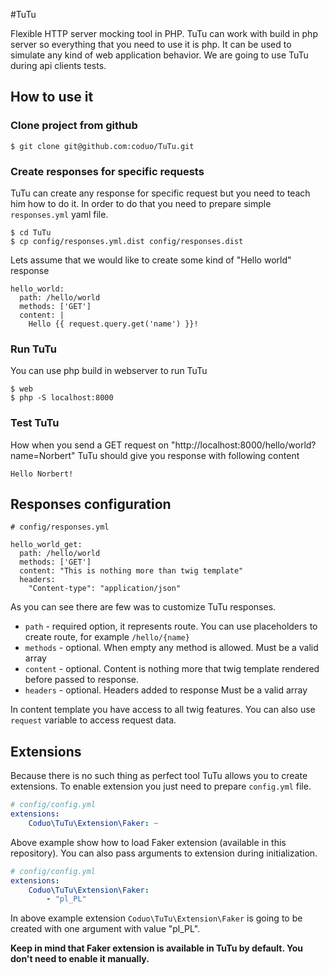 #TuTu

Flexible HTTP server mocking tool in PHP. TuTu can work with build in php server so everything that you need to use it is php.
It can be used to simulate any kind of web application behavior. We are going to use TuTu during api clients tests.

## How to use it

### Clone project from github

```
$ git clone git@github.com:coduo/TuTu.git
```

### Create responses for specific requests

TuTu can create any response for specific request but you need to teach him how to do it.
In order to do that you need to prepare simple ``responses.yml`` yaml file.

```
$ cd TuTu
$ cp config/responses.yml.dist config/responses.dist
```

Lets assume that we would like to create some kind of "Hello world" response

```
hello_world:
  path: /hello/world
  methods: ['GET']
  content: |
    Hello {{ request.query.get('name') }}!
```

### Run TuTu

You can use php build in webserver to run TuTu

```
$ web
$ php -S localhost:8000
```

### Test TuTu

How when you send a GET request on "http://localhost:8000/hello/world?name=Norbert" TuTu should give you response
with following content

```Hello Norbert!```

## Responses configuration

```
# config/responses.yml

hello_world_get:
  path: /hello/world
  methods: ['GET']
  content: "This is nothing more than twig template"
  headers:
    "Content-type": "application/json"

```

As you can see there are few was to customize TuTu responses.

* ``path`` - required option, it represents route. You can use placeholders to create route, for example ``/hello/{name}``
* ``methods`` - optional. When empty any method is allowed. Must be a valid array
* ``content`` - optional. Content is nothing more that twig template rendered before passed to response.
* ``headers`` - optional. Headers added to response Must be a valid array

In content template you have access to all twig features. You can also use ``request`` variable to access request data.

## Extensions

Because there is no such thing as perfect tool TuTu allows you to create extensions.
To enable extension you just need to prepare ``config.yml`` file.

```yml
# config/config.yml
extensions:
    Coduo\TuTu\Extension\Faker: ~
```

Above example show how to load Faker extension (available in this repository).
You can also pass arguments to extension during initialization.

```yml
# config/config.yml
extensions:
    Coduo\TuTu\Extension\Faker:
        - "pl_PL"
```

In above example extension ``Coduo\TuTu\Extension\Faker`` is going to be created with one argument with value "pl_PL".

**Keep in mind that Faker extension is available in TuTu by default. You don't need to enable it manually.**
